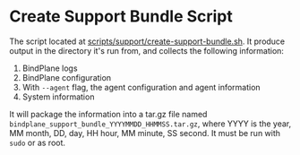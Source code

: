 # Create Support Bundle Script

The script located at [scripts/support/create-support-bundle.sh](../scripts/support/create-support-bundle.sh). It produce output in the directory it's run from, and collects the following information:

1.  BindPlane logs
2.  BindPlane configuration
3.  With `--agent` flag, the agent configuration and agent information
4.  System information

It will package the information into a tar.gz file named `bindplane_support_bundle_YYYYMMDD_HHMMSS.tar.gz`, where YYYY is the year, MM month, DD, day, HH hour, MM minute, SS second. It must be run with `sudo` or as root.
